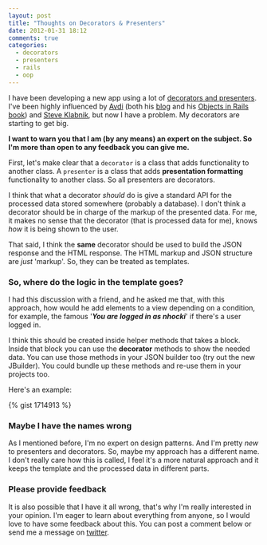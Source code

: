 ```yaml
---
layout: post
title: "Thoughts on Decorators & Presenters"
date: 2012-01-31 18:12
comments: true
categories: 
  - decorators
  - presenters
  - rails
  - oop
---
```


I have been developing a new app using a lot of [decorators and presenters](http://blog.nhocki.com/2012/01/10/simple-presenters--decorators-on-rails/). I've been highly influenced by [Avdi](http://about.avdi.org/) (both his [blog](http://avdi.org/devblog/) and his [Objects in Rails book](http://avdi.org/devblog/2011/11/15/early-access-beta-of-objects-on-rails-now-available-2/)) and [Steve Klabnik](http://steveklabnik.com), but now I have a problem. My decorators are starting to get big.

**I want to warn you that I am (by any means) an expert on the subject. So I'm more than open to any feedback you can give me.**

First, let's make clear that a `decorator` is a class that adds functionality to another class. A `presenter` is a class that adds **presentation formatting** functionality to another class. So all presenters are decorators.

I think that what a decorator *should* do is give a standard API for the processed data stored somewhere (probably a database). I don't think a decorator should be in charge of the markup of the presented data. For me, it makes no sense that the decorator (that is processed data for me), knows *how* it is being shown to the user.

That said, I think the **same** decorator should be used to build the JSON response and the HTML response. The HTML markup and JSON structure are *just* \'markup\'. So, they can be treated as templates.

### So, where do the logic in the template goes?

I had this discussion with a friend, and he asked me that, with this approach, how would he add elements to a view depending on a condition, for example, the famous \'***You are logged in as nhocki***\' if there's a user logged in.

I think this should be created inside helper methods that takes a block. Inside that block you can use the **decorator** methods to show the needed data. You can use those methods in your JSON builder too (try out the new JBuilder). You could bundle up these methods and re-use them in your projects too.  

Here's an example:

{% gist 1714913 %}

### Maybe I have the names wrong

As I mentioned before, I'm no expert on design patterns. And I'm pretty *new* to presenters and decorators. So, maybe my approach has a different name. I don't really care how this is called, I feel it's a more natural approach and it keeps the template and the processed data in different parts.

### Please provide feedback

It is also possible that I have it all wrong, that's why I'm really interested in your opinion. I'm eager to learn about everything from anyone, so I would love to have some feedback about this. You can post a comment below or send me a message on [twitter](http://twitter.com/nhocki).
